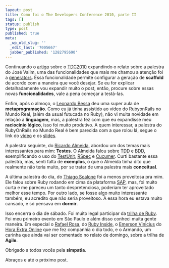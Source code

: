 ```yaml
---
layout: post
title: Como foi o The Developers Conference 2010, parte II
tags: []
status: publish
type: post
published: true
meta:
  _wp_old_slug: ''
  _edit_last: '7005667'
  jabber_published: '1282795690'
---
```


Continuando o <a href="http://lucianosousa.net/2010/08/24/como-foi-o-the-developers-conference-2010.html/">artigo</a> sobre o <a href="http://www.thedevelopersconference.com.br/">TDC2010</a> expandindo o relato sobre a palestra do José Valim, uma das funcionalidades que mais me chamou a atenção foi a <a href="http://github.com/indirect/rails3-generators">generators</a>. Essa funcionalidade permite configurar a geração de <strong>scaffold</strong> de acordo com a maneira que você desejar. Se eu for explicar detalhadamente vou expandir muito o post, então, procure sobre essas novas <strong>funcionalidades</strong>, vale a pena começar a testá-las.

Enfim, após o almoço, o <a href="http://twitter.com/leobessa">Leonardo Bessa</a> deu uma super aula de <strong>metaprogramação</strong>. Como eu já tinha assistido ao vídeo do RubyonRails no Mundo Real, (além da usual futucada no Ruby), não vi muita novidade em relação a <strong>linguagem</strong>, mas, a palestra fez com que eu expandisse meu <strong>raciocínio lógico</strong>, isso foi muito produtivo. A quem interessar, a palestra do RubyOnRails no Mundo Real é bem parecida com a que rolou lá, segue o link do <a href="http://agaelebe.blip.tv/file/3709565/">vídeo</a> e os <a href="http://www.slideshare.net/davidpaniz/voodoo-e-prajacu-4410184">slides</a>.

A palestra seguinte, do <a href="http://twitter.com/almeidaricardo">Ricardo Almeida</a>, abordou um dos temas mais interessantes para mim: <strong>Testes</strong>. O Almeida falou sobre <a href="http://en.wikipedia.org/wiki/Test-driven_development">TDD</a> e <a href="http://en.wikipedia.org/wiki/Behavior_driven_development">BDD</a>, exemplificando o uso do <a href="http://test-unit.rubyforge.org/test-unit/">TestUnit</a>, <a href="http://rspec.info/">RSpec</a> e <a href="http://cukes.info/">Cucumer</a>. Curti bastante essa palestra, mas, senti falta de <strong>exemplos</strong>, o que o Almeida tinha dito que realmente não teria muito, por se tratar de uma palestra mais <strong>conceitual</strong>.

A última palestra do dia, do <a href="http://twitter.com/scalone">Thiago Scalone</a> foi a menos proveitosa pra mim. Ele falou sobre Ruby rodando em cima da plataforma <a href="http://www.sap.com/brazil/index.epx">SAP</a>, mas, foi muito curta e me pareceu um tanto despretenciosa, poderiam ter aproveitado melhor esse tempo. Por outro lado, se fosse algo muito interessante também, eu acredito que não seria proveitoso. À essa hora eu estava muito cansado, e só pensava em <strong>dormir</strong>.

Isso encerra o dia de sábado. Foi muito legal participar da <a href="http://www.thedevelopersconference.com.br/tdc/2010/sp/trilha-ruby">trilha de Ruby</a>. Foi meu primeiro evento em São Paulo e além disso conheci muita gente maneira. Em especial o <a href="http://twitter.com/rafaelrosafu">Rafael Rosa</a>, do <a href="http://www.rubyinside.com.br/">Ruby Inside</a>, o <a href="http://twitter.com/emersonvinicius">Emerson Vinicius</a> do <a href="http://groups.google.com.br/group/hora-extra-online">Hora Extra Online</a> que me fez companhia o dia todo, e o Armando, um carinha que ainda vai ser comentado no relato de domingo, sobre a trilha de <strong>Agile</strong>.

Obrigado a todos vocês pela <strong>simpatia</strong>.

Abraços e até o próximo post.

